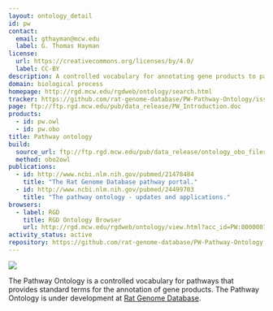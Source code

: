 ```yaml
---
layout: ontology_detail
id: pw
contact:
  email: gthayman@mcw.edu
  label: G. Thomas Hayman
license:
  url: https://creativecommons.org/licenses/by/4.0/
  label: CC-BY
description: A controlled vocabulary for annotating gene products to pathways.
domain: biological process
homepage: http://rgd.mcw.edu/rgdweb/ontology/search.html
tracker: https://github.com/rat-genome-database/PW-Pathway-Ontology/issues
page: ftp://ftp.rgd.mcw.edu/pub/data_release/PW_Introduction.doc
products:
  - id: pw.owl
  - id: pw.obo
title: Pathway ontology
build:
  source_url: ftp://ftp.rgd.mcw.edu/pub/data_release/ontology_obo_files/pathway/pathway.obo
  method: obo2owl
publications:
  - id: http://www.ncbi.nlm.nih.gov/pubmed/21478484
    title: "The Rat Genome Database pathway portal."
  - id: http://www.ncbi.nlm.nih.gov/pubmed/24499703
    title: "The pathway ontology - updates and applications."
browsers:
  - label: RGD
    title: RGD Ontology Browser
    url: http://rgd.mcw.edu/rgdweb/ontology/view.html?acc_id=PW:0000001
activity_status: active
repository: https://github.com/rat-genome-database/PW-Pathway-Ontology
---
```


<img src="http://rgd.mcw.edu/common/images/rgd_LOGO_blue_rgd.gif"/>

The Pathway Ontology is a controlled vocabulary for pathways that provides standard terms for the annotation of gene products. The Pathway Ontology is under development at <a href="http://rgd.mcw.edu">Rat Genome Database</a>.
